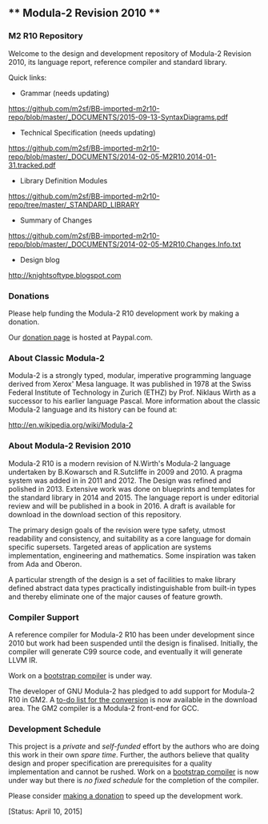 ## ** Modula-2 Revision 2010 ** ##

### M2 R10 Repository ###

Welcome to the design and development repository of Modula-2 Revision 2010,
its language report, reference compiler and standard library.

Quick links:

* Grammar (needs updating)

https://github.com/m2sf/BB-imported-m2r10-repo/blob/master/_DOCUMENTS/2015-09-13-SyntaxDiagrams.pdf

* Technical Specification (needs updating)

https://github.com/m2sf/BB-imported-m2r10-repo/blob/master/_DOCUMENTS/2014-02-05-M2R10.2014-01-31.tracked.pdf

* Library Definition Modules

https://github.com/m2sf/BB-imported-m2r10-repo/tree/master/_STANDARD_LIBRARY

* Summary of Changes

https://github.com/m2sf/BB-imported-m2r10-repo/blob/master/_DOCUMENTS/2014-02-05-M2R10.Changes.Info.txt

* Design blog

http://knightsoftype.blogspot.com


### Donations ###

Please help funding the Modula-2 R10 development work by making a donation.

Our [donation page](https://www.paypal.com/cgi-bin/webscr?cmd=_s-xclick&hosted_button_id=QA4WRY9TW7GT4) is hosted at Paypal.com.


### About Classic Modula-2 ###

Modula-2 is a strongly typed, modular, imperative programming language derived from
Xerox' Mesa language. It was published in 1978 at the Swiss Federal Institute of Technology
in Zurich (ETHZ) by Prof. Niklaus Wirth as a successor to his earlier language Pascal. 
More information about the classic Modula-2 language and its history can be found at:

http://en.wikipedia.org/wiki/Modula-2


### About Modula-2 Revision 2010 ###

Modula-2 R10 is a modern revision of N.Wirth's Modula-2 language undertaken by
B.Kowarsch  and R.Sutcliffe  in 2009  and 2010.  A pragma system  was added in
in 2011 and 2012.  The Design was  refined and polished in 2013.  Extensive work
was done on blueprints and templates for the standard library in 2014 and 2015.
The language report is under editorial review and will be published in a book in 2016.
A draft is available for download in the download section of this repository.

The primary design goals of the revision were type safety,  utmost readability
and consistency,  and  suitability  as a  core language   for domain  specific
supersets.   Targeted  areas   of  application   are  systems  implementation,
engineering and mathematics.  Some inspiration was taken from Ada and Oberon.

A particular strength  of the design  is  a set of facilities  to make library
defined abstract data types  practically indistinguishable from built-in types
and thereby eliminate one of the major causes of feature growth.


### Compiler Support ###

A reference compiler  for Modula-2 R10 has been  under development  since 2010
but work had been suspended until the design is finalised. Initially, the compiler will
generate C99 source code,  and eventually it will generate LLVM IR.

Work on a [bootstrap compiler](https://github.com/m2sf/m2bsk) is under way.

The developer of GNU Modula-2 has pledged to add support for Modula-2 R10 in
GM2. A [to-do list for the conversion](https://bitbucket.org/trijezdci/m2r10/downloads/PIM-to-R10-Subset-Conversion.txt) is now available in the download area. The GM2 compiler is a Modula-2 front-end for GCC.


### Development Schedule ###

This project is a  *private*  and  *self-funded*  effort by the authors who are
doing this work in their own *spare* *time*.  Further, the authors believe that
quality design  and proper specification are prerequisites for a quality
implementation and cannot be rushed.  Work on a [bootstrap compiler](https://github.com/m2sf/m2bsk)
is now under way but there is *no fixed schedule* for the completion of the compiler.

Please consider [making a donation](https://www.paypal.com/cgi-bin/webscr?cmd=_s-xclick&hosted_button_id=QA4WRY9TW7GT4) to speed up the development work.


[Status: April 10, 2015]
